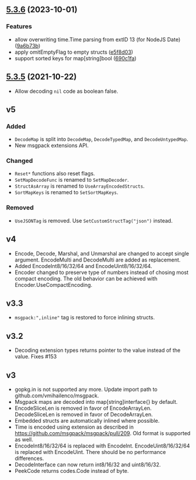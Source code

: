 ## [5.3.6](https://github.com/vmihailenco/msgpack/compare/v5.3.5...v5.3.6) (2023-10-01)


### Features

* allow overwriting time.Time parsing from extID 13 (for NodeJS Date) ([9a6b73b](https://github.com/vmihailenco/msgpack/commit/9a6b73b3588fd962d568715f4375e24b089f7066))
* apply omitEmptyFlag to empty structs ([e5f8d03](https://github.com/vmihailenco/msgpack/commit/e5f8d03c0a1dd9cc571d648cd610305139078de5))
* support sorted keys for map[string]bool ([690c1fa](https://github.com/vmihailenco/msgpack/commit/690c1fab9814fab4842295ea986111f49850d9a4))



## [5.3.5](https://github.com/vmihailenco/msgpack/compare/v5.3.4...v5.3.5) (2021-10-22)

- Allow decoding `nil` code as boolean false.

## v5

### Added

- `DecodeMap` is split into `DecodeMap`, `DecodeTypedMap`, and `DecodeUntypedMap`.
- New msgpack extensions API.

### Changed

- `Reset*` functions also reset flags.
- `SetMapDecodeFunc` is renamed to `SetMapDecoder`.
- `StructAsArray` is renamed to `UseArrayEncodedStructs`.
- `SortMapKeys` is renamed to `SetSortMapKeys`.

### Removed

- `UseJSONTag` is removed. Use `SetCustomStructTag("json")` instead.

## v4

- Encode, Decode, Marshal, and Unmarshal are changed to accept single argument. EncodeMulti and
  DecodeMulti are added as replacement.
- Added EncodeInt8/16/32/64 and EncodeUint8/16/32/64.
- Encoder changed to preserve type of numbers instead of chosing most compact encoding. The old
  behavior can be achieved with Encoder.UseCompactEncoding.

## v3.3

- `msgpack:",inline"` tag is restored to force inlining structs.

## v3.2

- Decoding extension types returns pointer to the value instead of the value. Fixes #153

## v3

- gopkg.in is not supported any more. Update import path to github.com/vmihailenco/msgpack.
- Msgpack maps are decoded into map[string]interface{} by default.
- EncodeSliceLen is removed in favor of EncodeArrayLen. DecodeSliceLen is removed in favor of
  DecodeArrayLen.
- Embedded structs are automatically inlined where possible.
- Time is encoded using extension as described in https://github.com/msgpack/msgpack/pull/209. Old
  format is supported as well.
- EncodeInt8/16/32/64 is replaced with EncodeInt. EncodeUint8/16/32/64 is replaced with EncodeUint.
  There should be no performance differences.
- DecodeInterface can now return int8/16/32 and uint8/16/32.
- PeekCode returns codes.Code instead of byte.
